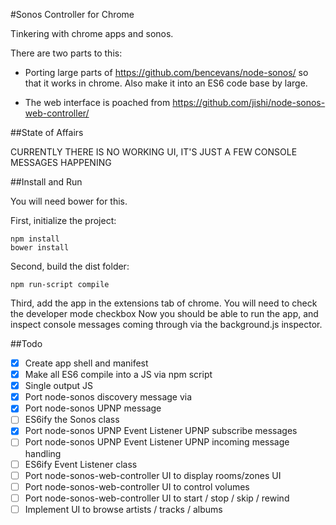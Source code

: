 #Sonos Controller for Chrome

Tinkering with chrome apps and sonos.

There are two parts to this:

- Porting large parts of https://github.com/bencevans/node-sonos/ so that it works in chrome. 
  Also make it into an ES6 code base by large.

- The web interface is poached from https://github.com/jishi/node-sonos-web-controller/


##State of Affairs

CURRENTLY THERE IS NO WORKING UI, IT'S JUST A FEW CONSOLE MESSAGES HAPPENING

##Install and Run

You will need bower for this.

First, initialize the project:

	npm install
	bower install

Second, build the dist folder:

	npm run-script compile

Third, add the app in the extensions tab of chrome. You will need to check the developer mode checkbox
Now you should be able to run the app, and inspect console messages coming through via the background.js inspector.


##Todo

- [x] Create app shell and manifest
- [x] Make all ES6 compile into a JS via npm script
- [x] Single output JS
- [x] Port node-sonos discovery message via
- [x] Port node-sonos UPNP message
- [ ] ES6ify the Sonos class 
- [x] Port node-sonos UPNP Event Listener UPNP subscribe messages
- [ ] Port node-sonos UPNP Event Listener UPNP incoming message handling
- [ ] ES6ify Event Listener class
- [ ] Port node-sonos-web-controller UI to display rooms/zones UI
- [ ] Port node-sonos-web-controller UI to control volumes
- [ ] Port node-sonos-web-controller UI to  start / stop / skip / rewind
- [ ] Implement UI to browse artists / tracks / albums
